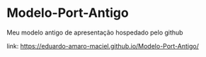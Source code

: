 # Modelo-Port-Antigo

Meu modelo antigo de apresentação hospedado pelo github

link: https://eduardo-amaro-maciel.github.io/Modelo-Port-Antigo/
